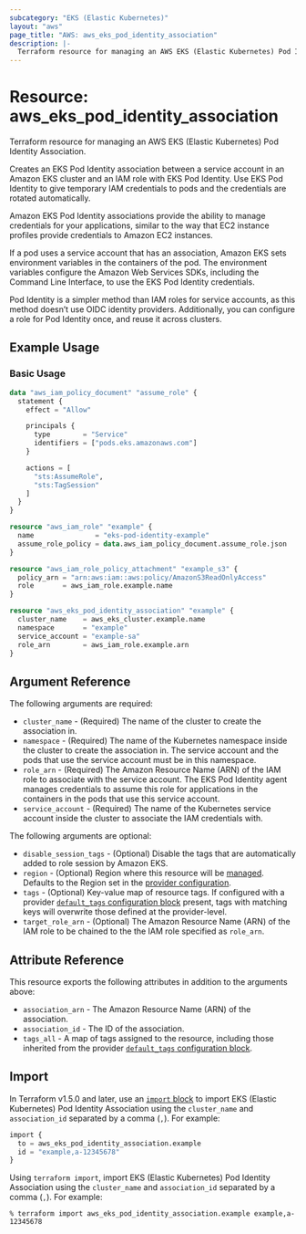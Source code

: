```yaml
---
subcategory: "EKS (Elastic Kubernetes)"
layout: "aws"
page_title: "AWS: aws_eks_pod_identity_association"
description: |-
  Terraform resource for managing an AWS EKS (Elastic Kubernetes) Pod Identity Association.
---
```


# Resource: aws_eks_pod_identity_association

Terraform resource for managing an AWS EKS (Elastic Kubernetes) Pod Identity Association.

Creates an EKS Pod Identity association between a service account in an Amazon EKS cluster and an IAM role with EKS Pod Identity. Use EKS Pod Identity to give temporary IAM credentials to pods and the credentials are rotated automatically.

Amazon EKS Pod Identity associations provide the ability to manage credentials for your applications, similar to the way that EC2 instance profiles provide credentials to Amazon EC2 instances.

If a pod uses a service account that has an association, Amazon EKS sets environment variables in the containers of the pod. The environment variables configure the Amazon Web Services SDKs, including the Command Line Interface, to use the EKS Pod Identity credentials.

Pod Identity is a simpler method than IAM roles for service accounts, as this method doesn’t use OIDC identity providers. Additionally, you can configure a role for Pod Identity once, and reuse it across clusters.

## Example Usage

### Basic Usage

```terraform
data "aws_iam_policy_document" "assume_role" {
  statement {
    effect = "Allow"

    principals {
      type        = "Service"
      identifiers = ["pods.eks.amazonaws.com"]
    }

    actions = [
      "sts:AssumeRole",
      "sts:TagSession"
    ]
  }
}

resource "aws_iam_role" "example" {
  name               = "eks-pod-identity-example"
  assume_role_policy = data.aws_iam_policy_document.assume_role.json
}

resource "aws_iam_role_policy_attachment" "example_s3" {
  policy_arn = "arn:aws:iam::aws:policy/AmazonS3ReadOnlyAccess"
  role       = aws_iam_role.example.name
}

resource "aws_eks_pod_identity_association" "example" {
  cluster_name    = aws_eks_cluster.example.name
  namespace       = "example"
  service_account = "example-sa"
  role_arn        = aws_iam_role.example.arn
}
```

## Argument Reference

The following arguments are required:

* `cluster_name` - (Required) The name of the cluster to create the association in.
* `namespace` - (Required) The name of the Kubernetes namespace inside the cluster to create the association in. The service account and the pods that use the service account must be in this namespace.
* `role_arn` - (Required) The Amazon Resource Name (ARN) of the IAM role to associate with the service account. The EKS Pod Identity agent manages credentials to assume this role for applications in the containers in the pods that use this service account.
* `service_account` - (Required) The name of the Kubernetes service account inside the cluster to associate the IAM credentials with.

The following arguments are optional:

* `disable_session_tags` - (Optional) Disable the tags that are automatically added to role session by Amazon EKS.
* `region` - (Optional) Region where this resource will be [managed](https://docs.aws.amazon.com/general/latest/gr/rande.html#regional-endpoints). Defaults to the Region set in the [provider configuration](https://registry.terraform.io/providers/hashicorp/aws/latest/docs#aws-configuration-reference).
* `tags` - (Optional) Key-value map of resource tags. If configured with a provider [`default_tags` configuration block](https://registry.terraform.io/providers/hashicorp/aws/latest/docs#default_tags-configuration-block) present, tags with matching keys will overwrite those defined at the provider-level.
* `target_role_arn` - (Optional) The Amazon Resource Name (ARN) of the IAM role to be chained to the the IAM role specified as `role_arn`.

## Attribute Reference

This resource exports the following attributes in addition to the arguments above:

* `association_arn` - The Amazon Resource Name (ARN) of the association.
* `association_id` - The ID of the association.
* `tags_all` - A map of tags assigned to the resource, including those inherited from the provider [`default_tags` configuration block](https://registry.terraform.io/providers/hashicorp/aws/latest/docs#default_tags-configuration-block).

## Import

In Terraform v1.5.0 and later, use an [`import` block](https://developer.hashicorp.com/terraform/language/import) to import EKS (Elastic Kubernetes) Pod Identity Association using the `cluster_name` and `association_id` separated by a comma (`,`). For example:

```terraform
import {
  to = aws_eks_pod_identity_association.example
  id = "example,a-12345678"
}
```

Using `terraform import`, import EKS (Elastic Kubernetes) Pod Identity Association using the `cluster_name` and `association_id` separated by a comma (`,`). For example:

```console
% terraform import aws_eks_pod_identity_association.example example,a-12345678
```
